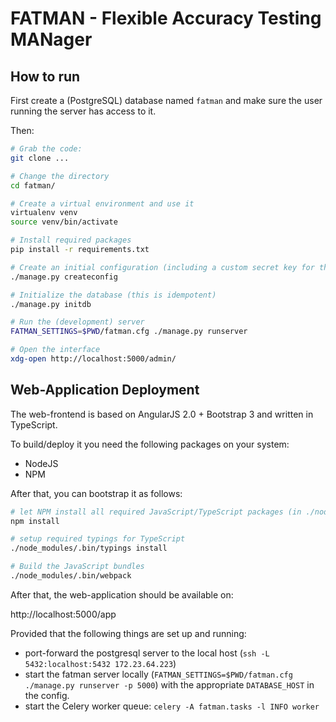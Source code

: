 # FATMAN - Flexible Accuracy Testing MANager

## How to run

First create a (PostgreSQL) database named `fatman` and make sure the user running the server has access to it.

Then:

```sh
# Grab the code:
git clone ...

# Change the directory
cd fatman/

# Create a virtual environment and use it
virtualenv venv
source venv/bin/activate

# Install required packages
pip install -r requirements.txt

# Create an initial configuration (including a custom secret key for the session cookies, will overwrite an existing `fatman.cfg` in your current directory)
./manage.py createconfig

# Initialize the database (this is idempotent)
./manage.py initdb

# Run the (development) server
FATMAN_SETTINGS=$PWD/fatman.cfg ./manage.py runserver

# Open the interface
xdg-open http://localhost:5000/admin/
```

## Web-Application Deployment

The web-frontend is based on AngularJS 2.0 + Bootstrap 3 and written in TypeScript.

To build/deploy it you need the following packages on your system:

* NodeJS
* NPM

After that, you can bootstrap it as follows:

```sh
# let NPM install all required JavaScript/TypeScript packages (in ./node_modules)
npm install

# setup required typings for TypeScript
./node_modules/.bin/typings install

# Build the JavaScript bundles
./node_modules/.bin/webpack
```

After that, the web-application should be available on:

  http://localhost:5000/app

Provided that the following things are set up and running:
* port-forward the postgresql server to the local host (`ssh -L 5432:localhost:5432 172.23.64.223`)
* start the fatman server locally (`FATMAN_SETTINGS=$PWD/fatman.cfg ./manage.py runserver -p 5000`) with the appropriate `DATABASE_HOST` in the config.
* start the Celery worker queue: `celery -A fatman.tasks -l INFO worker`
